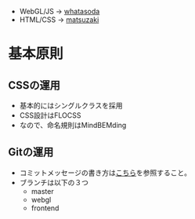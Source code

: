 - WebGL/JS -> [whatasoda](https://github.com/whatasoda)
- HTML/CSS -> [matsuzaki](https://github.com/webazarashi)

# 基本原則

## CSSの運用
* 基本的にはシングルクラスを採用
* CSS設計はFLOCSS
* なので、命名規則はMindBEMding

## Gitの運用
* コミットメッセージの書き方は[こちら](http://morizyun.github.io/blog/git-commit-log-format/)を参照すること。
* ブランチは以下の３つ
  * master
  * webgl
  * frontend
